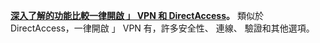 **[深入了解的功能比較一律開啟 」 VPN 和 DirectAccess](../vpn/vpn-map-da.md)。** 類似於 DirectAccess，一律開啟 」 VPN 有，許多安全性、 連線、 驗證和其他選項。